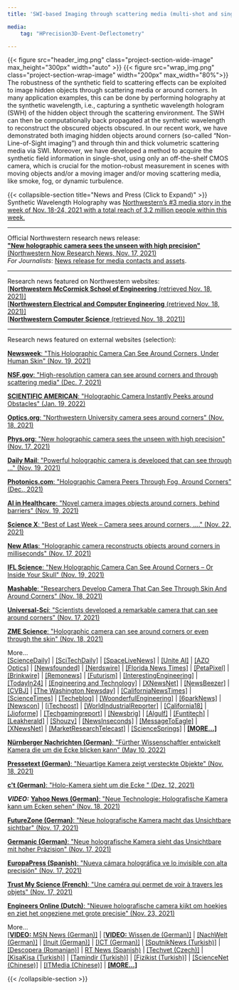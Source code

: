 ```yaml
---
title: 'SWI-based Imaging through scattering media (multi-shot and single-shot)'

media:
    tag: "HPrecision3D-Event-Deflectometry"

---
```

{{< figure src="header_img.png" class="project-section-wide-image" max_height="300px" width="auto" >}}
{{< figure src="wrap_img.png" class="project-section-wrap-image" width="200px" max_width="80%">}}
The robustness of the synthetic field to scattering effects can be exploited to image hidden objects through scattering media or around corners. In many application examples, this can be done by performing holography at the synthetic wavelength, i.e., capturing a synthetic wavelength hologram (SWH) of the hidden object through the scattering environment. The SWH can then be computationally back propagated at the synthetic wavelength to reconstruct the obscured objects obscured. In our recent work, we have demonstrated both imaging hidden objects around corners (so-called “Non-Line-of-Sight imaging”) and through thin and thick volumetric scattering media via SWI. Moreover, we have developed a method to acquire the synthetic field information in single-shot, using only an off-the-shelf CMOS camera, which is crucial for the motion-robust measurement in scenes with moving objects and/or a moving imager and/or moving scattering media, like smoke, fog, or dynamic turbulence. 

{{< collapsible-section title="News and Press (Click to Expand)" >}}
Synthetic Wavelength Holography was [Northwestern’s #3 media story in the week of Nov. 18-24, 2021 with a total reach of 3.2 million people within this week.](https://www.northwestern.edu/newsletters/experts/2021/11-30.html)

----------
Official Northwestern research news release:   
[**"New holographic camera sees the unseen with high precision"**  (Northwestern Now Research News, Nov. 17, 2021)](https://news.northwestern.edu/stories/2021/11/new-holographic-camera-sees-the-unseen-with-high-precision/)  
*For Journalists*: [News release for media contacts and assets](https://news.northwestern.edu/stories/2021/11/new-holographic-camera-sees-the-unseen-with-high-precision/&fj=1). 

--------  
Research news featured on Northwestern websites:  
[\[**Northwestern McCormick School of Engineering** (retrieved Nov. 18, 2021)\]](/assets/page_archives/NorthwesternsMcCormickSchoolofEngineering_11_18_2021__1_38_30_AM)  
[\[**Northwestern Electrical and Computer Engineering** (retrieved Nov. 18, 2021)\]](/assets/page_archives/ElectricalAndComputerEngineering_NorthwesternEngineering_11_18_2021__1_41_08_AM)  
[\[**Northwestern Computer Science** (retrieved Nov. 18, 2021)\]](/assets/page_archives/ComputerScience_NorthwesternEngineering_11_18_2021__1_40_13_AM)  

--------  
Research news featured on external websites (selection):  

[**Newsweek**: "This Holographic Camera Can See Around Corners, Under Human Skin" (Nov. 19, 2021)](https://www.newsweek.com/camera-see-around-corners-under-human-skin-northwestern-university-light-scattering-1651173)   

[**NSF.gov**: "High-resolution camera can see around corners and through scattering media" (Dec. 7, 2021)](https://www.nsf.gov/discoveries/disc_summ.jsp?cntn_id=304047&org=NSF&from=news)   

[**SCIENTIFIC AMERICAN**: "Holographic Camera Instantly Peeks around Obstacles" (Jan. 19, 2022)](https://www.scientificamerican.com/article/holographic-camera-instantly-peeks-around-obstacles/)  

[**Optics.org**: "Northwestern University camera sees around corners" (Nov. 18, 2021)](https://optics.org/news/12/11/28)   

[**Phys.org**: "New holographic camera sees the unseen with high precision" (Nov. 17, 2021)](https://phys.org/news/2021-11-holographic-camera-unseen-high-precision.html)  

[**Daily Mail**: "Powerful holographic camera is developed that can see through ..." (Nov. 19, 2021)](https://www.dailymail.co.uk/sciencetech/article-10222373/Powerful-holographic-camera-developed-ANYTHING.html)  

[**Photonics.com**: "Holographic Camera Peers Through Fog, Around Corners" (Dec., 2021)](https://www.photonics.com/Articles/Holographic_Camera_Peers_Through_Fog_Around/p22/vo209/i1371/a67621)  

[**AI in Healthcare**: "Novel camera images objects around corners, behind barriers" (Nov. 19, 2021)](https://aiin.healthcare/topics/emerging-technologies/novel-camera-images-objects-around-corners-behind-barriers)   

[**Science X**: "Best of Last Week – Camera sees around corners, ...." (Nov. 22, 2021)](https://sciencex.com/news/2021-11-week-camera-corners-cold-moon.html)   

[**New Atlas**: "Holographic camera reconstructs objects around corners in milliseconds" (Nov. 17, 2021)](https://newatlas.com/technology/holographic-camera-non-line-sight-imaging/)  

[**IFL Science**: "New Holographic Camera Can See Around Corners – Or Inside Your Skull" (Nov. 19, 2021)](https://www.iflscience.com/technology/new-holographic-camera-can-see-around-corners-or-inside-your-skull/)   

[**Mashable**: "Researchers Develop Camera That Can See Through Skin And Around Corners" (Nov. 18, 2021)](https://in.mashable.com/tech/25889/researchers-develop-camera-that-can-see-through-skin-and-around-corners)   

[**Universal-Sci**: "Scientists developed a remarkable camera that can see around corners" (Nov. 17, 2021)](https://www.universal-sci.com/article/scientists-developed-a-camera-that-can-see-around-corners)   

[**ZME Science**: "Holographic camera can see around corners or even through the skin" (Nov. 18, 2021)](https://www.zmescience.com/science/news-science/holographic-camera-sees-hidden-objects/)  

 
More...  
[\[ScienceDaily\]](https://www.sciencedaily.com/releases/2021/11/211117100106.htm) |
[\[SciTechDaily\]](https://scitechdaily.com/new-holographic-camera-sees-the-unseen-around-corners-through-fog-and-human-tissue/) |
[\[SpaceLiveNews\]](https://spacelivenews.com/new-holographic-camera-sees-the-unseen-around-corners-through-fog-and-human-tissue/) |
[\[Unite AI\]](https://www.unite.ai/holographic-camera-scatters-light-to-see-around-corners/) |
[\[AZO Optics\]](https://www.azooptics.com/News.aspx?newsID=27202) |
[\[Newsfounded\]](https://newsfounded.com/aus/the-new-holographic-camera-sees-the-unseen-with-high-precision/) |
[\[Nerdswire\]](https://nerdswire.de/en/neue-holografische-kamera-sieht-das-unsichtbare-mit-hoher-praezision/) |
[\[Florida News Times\]](https://floridanewstimes.com/the-new-holographic-camera-sees-the-invisible-with-high-precision/378257/) |
[\[PetaPixel\]](https://petapixel.com/2021/11/19/scientists-invent-a-camera-that-can-see-through-or-around-anything/) |
[\[Brinkwire\]](https://en.brinkwire.com/technology/around-corners-through-fog-and-through-human-tissue-a-new-holographic-camera-sees-the-unseen/)  |
[\[Remonews\]](https://remonews.com/the-new-holographic-camera-sees-the-invisible-with-high-precision/) |
[\[Futurism\]](https://futurism.com/the-byte/camera-see-through-almost-anything) |
[\[InterestingEngineering\]](https://interestingengineering.com/new-camera-can-see-through-almost-anything-including-human-tissue-and-bones) |
[\[TodayIn24\]](https://today.in-24.com/News/611084.html) |
[\[Engineering and Technology\]](https://eandt.theiet.org/content/articles/2021/11/holographic-camera-can-see-through-people-and-around-corners-with-high-precision/) |
[\[XNewsNet\]](https://xnewsnet.com/the-new-holographic-camera-sees-the-invisible-with-great-precision-2/) |
[\[NewsBeezer\]](https://newsbeezer.com/new-holographic-camera-sees-the-invisible-with-great-precision/) |
[\[CVBJ\]](https://cvbj.biz/they-create-a-holographic-camera-that-sees-the-invisible.html) |
[\[The Washington Newsday\]](https://washingtonnewsday.com/news/this-holographic-camera-has-the-ability-to-see-around-corners-and-beneath-human-skin/) |
[\[CaliforniaNewsTimes\]](https://californianewstimes.com/new-holographic-camera-sees-the-unseen-around-corners-through-fog-and-human-tissue/594821/) |
[\[ScienceTimes\]](https://www.sciencetimes.com/articles/34577/20211117/holographic-images-high-resolution-camera-capture-hidden-fast-moving-objects.htm) |
[\[Techeblog\]](https://www.techeblog.com/holographic-camera-holography-northwestern-university/) |
[\[WoonderfulEngineering\]](https://wonderfulengineering.com/this-new-high-resolution-holographic-camera-can-see-through-objects-and-around-corners/) |
[\[6parkNews\]](https://6park.news/usa/the-new-holographic-camera-sees-the-invisible-with-high-precision.html) |
[\[Newscon\]](https://www.newscon.net/new-holographic-camera-can-see-around-corners-or-inside-your-skull/?hl=en) |
[\[iTechpost\]](https://www.itechpost.com/articles/107942/20211122/superman-camera-new-holographic-see-through-skin-objects.htm) |
[\[WorldIndustrialReporter\]](https://worldindustrialreporter.com/holographic-camera-makes-driving-safer/) |
[\[California18\]](https://xnewsnet.com/the-new-holographic-camera-sees-the-invisible-with-great-precision-2/) |
[\[Jioforme\]](https://www.jioforme.com/holographic-cameras-see-invisible-things-with-high-accuracy/930454/) |
[\[Techgamingreport\]](https://www.techgamingreport.com/the-end-of-the-ghost-probe-holographic-cameras-can-find-objects-in-blind-spots-in-corners-in-milliseconds-scientific-exploration-cnbeta-com/) |
[\[Newsbrig\]](https://newsbrig.com/new-holographic-camera-sees-the-unseen-around-corners-through-fog-and-human-tissue/511817/) |
[\[Algulf\]](https://algulf.net/2021/11/17/new-holographic-camera-sees-the-unseen-with-high-precision/) |
[\[Funtitech\]](https://fuentitech.com/holographic-cameras-reconstruct-objects-that-turn-corners-in-milliseconds/358766/) |
[\[Leakherald\]](https://leakherald.com/new-holographic-camera-sees-the-unseen-around-corners-through-fog-and-human-tissue/) |
[\[Shouzy\]](https://www.shouzy.com/new-holographic-camera-sees-the-unseen-around-corners-through-fog-and-human-tissue/) |
[\[NewsInseconds\]](https://newsinseconds.com/new-holographic-camera-sees-the-unseen-around-corners-through-fog-and-human-tissue/) |
[\[MessageToEagle\]](https://www.messagetoeagle.com/new-holographic-camera-sees-the-unseen-with-high-precision/) |
[\[XNewsNet\]](https://xnewsnet.com/the-new-holographic-camera-sees-the-invisible-with-great-precision-2/) |
[\[MarketResearchTelecast\]](https://marketresearchtelecast.com/they-invent-a-holographic-camera-that-allows-to-see-inside-the-body-and-behind-the-corners-with-high-precision/205512/) |
[\[ScienceSprings\]](https://sciencesprings.wordpress.com/tag/new-holographic-camera-sees-the-unseen-with-high-precision/) |
[**\[MORE...\]**](https://nature.altmetric.com/details/117068255/news)  

[**Nürnberger Nachrichten (German)**: "Fürther Wissenschaftler entwickelt Kamera die um die Ecke blicken kann" (May 10, 2022)](https://www.nn.de/fuerth/further-wissenschaftler-entwickelt-kamera-die-um-die-ecke-blicken-kann-1.12080421)   

[**Pressetext (German)**: "Neuartige Kamera zeigt versteckte Objekte" (Nov. 18, 2021)](https://www.pressetext.com/news/neuartige-kamera-zeigt-versteckte-objekte.html)   

[**c't (German)**: "Holo-Kamera sieht um die Ecke " (Dez. 12, 2021)](https://www.heise.de/select/ct/2021/26/2132108234112845409) 

***VIDEO:*** [**Yahoo News (German)**: "Neue Technologie: Holografische Kamera kann um Ecken sehen" (Nov. 18, 2021)](https://de.nachrichten.yahoo.com/neue-technologie-holographische-kamera-um-130119079.html)  

[**FutureZone (German)**: "Neue holografische Kamera macht das Unsichtbare sichtbar" (Nov. 17, 2021)](https://futurezone.at/science/neue-holografische-kamera-macht-das-unsichtbare-sichtbar/401809609)   

[**Germanic (German)**: "Neue holografische Kamera sieht das Unsichtbare mit hoher Präzision" (Nov. 17, 2021)](https://germanic.news/neue-holografische-kamera-sieht-das-unsichtbare-mit-hoher-prazision/)  

[**EuropaPress (Spanish)**: "Nueva cámara holográfica ve lo invisible con alta precisión" (Nov. 17, 2021)](https://www.europapress.es/ciencia/laboratorio/noticia-nueva-camara-holografica-ve-invisible-alta-precision-20211117122400.html)  

[**Trust My Science (French)**: "Une caméra qui permet de voir à travers les objets" (Nov. 17, 2021)](https://trustmyscience.com/camera-permet-voir-a-travers-objets/)  

[**Engineers Online (Dutch)**: "Nieuwe holografische camera kijkt om hoekjes en ziet het ongeziene met grote precisie" (Nov. 23, 2021)](https://www.engineersonline.nl/nieuws/id34899-nieuwe-holografische-camera-kijkt-om-hoekjes-en-ziet-het-ongeziene-met-grote-precisie.html)   
  
More...   
[\[**VIDEO:** MSN News (German)\]](https://www.msn.com/de-de/lifestyle/reisen/neue-technologie-holographische-kamera-kann-um-ecken-sehen/vp-AAQRh2m) |
[\[**VIDEO:** Wissen.de (German)\]](https://www.wissen.de/neue-technologie-holographische-kamera-kann-um-ecken-sehen) |
[\[NachWelt (German)\]](https://www.nach-welt.com/gerat-kann-um-ecken-und-durch-streumedien-wie-nebel-und-menschliches-gewebe-sehen/) |
[\[Inuit (German)\]](https://inuit.at/inhalt/neuartige-kamera-zeigt-versteckte-objekte) |
[\[ICT (German)\]](https://ictk.ch/inhalt/neuartige-kamera-zeigt-versteckte-objekte) |
[\[SputnikNews (Turkish)\]](https://tr.sputniknews.com/20211123/her-seyi-goruntuleyebilen-kamera-uretildi-1051054205.html) |
[\[Descopera (Romanian)\]](https://www.descopera.ro/stiinta/19869459-camera-care-poate-vedea-prin-aproape-orice-obiect-inclusiv-corpul-uman-cum-functioneaza) |
[RT News (Spanish)](https://actualidad.rt.com/actualidad/410628-inventan-camara-holografica-ver-dentro-cuerpo-esquinas) |
[\[Techvet (Czech)\]](https://techsvet.cz/nejnovejsi-zpravy/nova-holograficka-kamera-vidi-neviditelne-veci-s-vysokou-presnosti/daniel/) |
[\[KisaKisa (Turkish)\]](https://www.kisakisa.com/haber/bilim-insanlari-neredeyse-her-seyi-gorebilen-kamera-icat-ettiler/5555) |
[\[Tamindir (Turkish)\]](https://www.tamindir.com/haber/yeni-holografik-kamera_71502/) |
[\[Fizikist (Turkish)\]](https://www.fizikist.com/yeni-holografik-kamera-koseleri-veya-kafatasinin-icini-gorebilir) |
[\[ScienceNet (Chinese)\]](http://blog.sciencenet.cn/blog-212210-1312831.html) |
[\[ITMedia (Chinese)\]](https://www.itmedia.co.jp/news/articles/2112/01/news044.html) |
[**\[MORE...\]**](https://nature.altmetric.com/details/117068255/news) 
 
{{< /collapsible-section >}}
